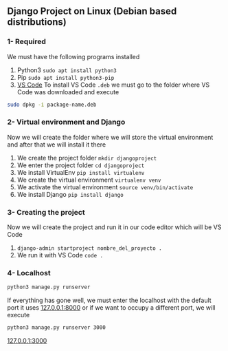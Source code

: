## Django Project on Linux (Debian based distributions)
### 1- Required
We must have the following programs installed
1. Python3 `sudo apt install python3`
2. Pip `sudo apt install python3-pip`
3. [VS Code](https://code.visualstudio.com/sha/download?build=stable&os=linux-deb-x64)
To install VS Code `.deb` we must go to the folder where VS Code was downloaded and execute 
```bash
sudo dpkg -i package-name.deb
```

### 2- Virtual environment and Django
Now we will create the folder where we will store the virtual environment and after that we will install it there
1. We create the project folder `mkdir djangoproject`
2. We enter the project folder `cd djangoproject`
3. We install VirtualEnv `pip install virtualenv`
4. We create the virtual environment `virtualenv venv`
5. We activate the virtual environment `source venv/bin/activate`
6. We install Django `pip install django`

### 3- Creating the project
Now we will create the project and run it in our code editor which will be VS Code
1. `django-admin startproject nombre_del_proyecto .`
2. We run it with VS Code `code .`

### 4- Localhost
```bash
python3 manage.py runserver
```
If everything has gone well, we must enter the localhost with the default port it uses [127.0.0.1:8000](http://127.0.0.1:8000) or if we want to occupy a different port, we will execute
```bash 
python3 manage.py runserver 3000
```
[127.0.0.1:3000](http://127.0.0.1:3000)
